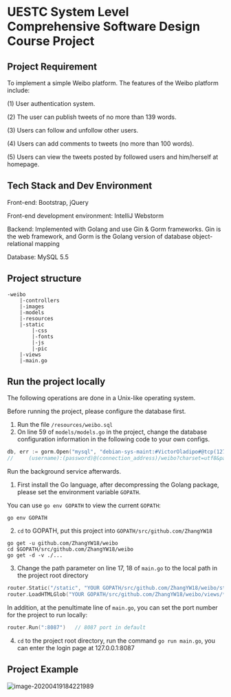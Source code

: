 # UESTC System Level Comprehensive Software Design Course Project

## Project Requirement

To implement a simple Weibo platform. The features of the Weibo platform include:

(1) User authentication system.

(2) The user can publish tweets of no more than 139 words.

(3) Users can follow and unfollow other users.

(4) Users can add comments to tweets (no more than 100 words).

(5) Users can view the tweets posted by followed users and him/herself at homepage.

## Tech Stack and Dev Environment

Front-end: Bootstrap, jQuery

Front-end development environment: IntelliJ Webstorm

Backend: Implemented with Golang and use Gin & Gorm frameworks. Gin is the web framework, and Gorm is the Golang version of database object-relational mapping

Database: MySQL 5.5

## Project structure

```
-weibo
    |-controllers
    |-images
    |-models
    |-resources
    |-static
        |-css
        |-fonts
        |-js
        |-pic
    |-views
    |-main.go
```

## Run the project locally

The following operations are done in a Unix-like operating system.

Before running the project, please configure the database first.

1. Run the file `/resources/weibo.sql`
2. On line 59 of `models/models.go` in the project, change the database configuration information in the following code to your own configs.

```go
db, err := gorm.Open("mysql", "debian-sys-maint:#VictorOladipo#@tcp(127.0.0.1:3306)/weibo?charset=utf8&parseTime=True&loc=Local")
//     (username):(password)@(connection_address)/weibo?charset=utf8&parseTime=True&loc=Local")
```



Run the background service afterwards.

1. First install the Go language, after decompressing the Golang package, please set the environment variable `GOPATH`.

You can use `go env GOPATH` to view the current `GOPATH`:

```shell script
go env GOPATH
```

2. `cd` to GOPATH, put this project into `GOPATH/src/github.com/ZhangYW18`

```shell script
go get -u github.com/ZhangYW18/weibo
cd $GOPATH/src/github.com/ZhangYW18/weibo
go get -d -v ./...
```

3. Change the path parameter on line 17, 18 of `main.go` to the local path in the project root directory

```Go
router.Static("/static", "YOUR GOPATH/src/github.com/ZhangYW18/weibo/static")
router.LoadHTMLGlob("YOUR GOPATH/src/github.com/ZhangYW18/weibo/views/**/*")
```

In addition, at the penultimate line of `main.go`, you can set the port number for the project to run locally:

```go
router.Run(":8087")   // 8087 port in default
```

4. `cd` to the project root directory, run the command `go run main.go`, you can enter the login page at 127.0.0.1:8087

## Project Example

![image-20200419184221989](./images/example.png)
